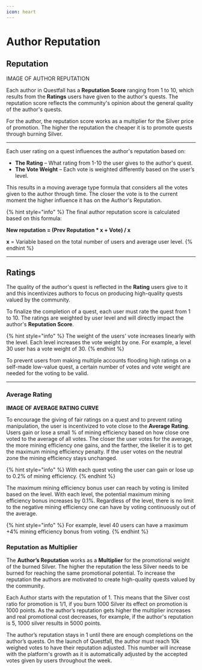 ```yaml
---
icon: heart
---
```


# Author Reputation

## Reputation

IMAGE OF AUTHOR REPUTATION

Each author in Questfall has a **Reputation Score** ranging from 1 to 10, which results from the **Ratings** users have given to the author's quests. The reputation score reflects the community's opinion about the general quality of the author's quests.

For the author, the reputation score works as a multiplier for the Silver price of promotion. The higher the reputation the cheaper it is to promote quests through burning Silver.

***

Each user rating on a quest influences the author's reputation based on:

* **The Rating** – What rating from 1-10 the user gives to the author's quest.
* **The Vote Weight** – Each vote is weighted differently based on the user’s level.

This results in a moving average type formula that considers all the votes given to the author through time. The closer the vote is to the current moment the higher influence it has on the Author's Reputation.

{% hint style="info" %}
The final author reputation score is calculated based on this formula:

**New reputation = (Prev Reputation \* x + Vote) / x**

**x** = Variable based on the total number of users and average user level.
{% endhint %}

***

## Ratings

The quality of the author's quest is reflected in the **Rating** users give to it and this incentivizes authors to focus on producing high-quality quests valued by the community.

To finalize the completion of a quest, each user must rate the quest from 1 to 10. The ratings are weighted by user level and will directly impact the author's **Reputation Score**.

{% hint style="info" %}
The weight of the users' vote increases linearly with the level. Each level increases the vote weight by one. For example, a level 30 user has a vote weight of 30.
{% endhint %}

To prevent users from making multiple accounts flooding high ratings on a self-made low-value quest, a certain number of votes and vote weight are needed for the voting to be valid.

***

### Average Rating

**IMAGE OF AVERAGE RATING CURVE**

To encourage the giving of fair ratings on a quest and to prevent rating manipulation, the user is incentivized to vote close to the **Average Rating**. Users gain or lose a small % of mining efficiency based on how close one voted to the average of all votes. The closer the user votes for the average, the more mining efficiency one gains, and the farther, the likelier it is to get the maximum mining efficiency penalty. If the user votes on the neutral zone the mining efficiency stays unchanged.

{% hint style="info" %}
With each quest voting the user can gain or lose up to 0.2% of mining efficiency.
{% endhint %}

The maximum mining efficiency bonus user can reach by voting is limited based on the level. With each level, the potential maximum mining efficiency bonus increases by 0.1%. Regardless of the level, there is no limit to the negative mining efficiency one can have by voting continuously out of the average.

{% hint style="info" %}
For example, level 40 users can have a maximum +4% mining efficiency bonus from voting.
{% endhint %}

### Reputation as Multiplier

The **Author’s Reputation** works as a **Multiplier** for the promotional weight of the burned Silver. The higher the reputation the less Silver needs to be burned for reaching the same promotional potential. To increase the reputation the authors are motivated to create high-quality quests valued by the community.

Each Author starts with the reputation of 1. This means that the Silver cost ratio for promotion is 1/1, if you burn 1000 Silver its effect on promotion is 1000 points. As the author’s reputation gets higher the multiplier increases and real promotional cost decreases, for example, if the author's reputation is 5, 1000 silver results in 5000 points.

The author’s reputation stays in 1 until there are enough completions on the author’s quests. On the launch of Questfall, the author must reach 10k weighed votes to have their reputation adjusted. This number will increase with the platform's growth as it is automatically adjusted by the accepted votes given by users throughout the week.
